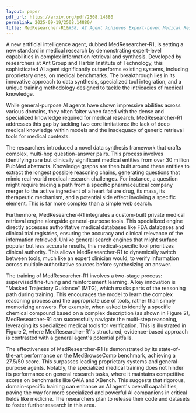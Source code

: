 ```yaml
---
layout: paper
pdf_url: https://arxiv.org/pdf/2508.14880
permalink: 2025-09-19/2508.14880/
title: MedResearcher-R1&#58; AI Agent Achieves Expert-Level Medical Research Capabilities
---
```




A new artificial intelligence agent, dubbed MedResearcher-R1, is setting a new standard in medical research by demonstrating expert-level capabilities in complex information retrieval and synthesis. Developed by researchers at Ant Group and Harbin Institute of Technology, this sophisticated AI agent significantly outperforms existing systems, including proprietary ones, on medical benchmarks. The breakthrough lies in its innovative approach to data synthesis, specialized tool integration, and a unique training methodology designed to tackle the intricacies of medical knowledge.

While general-purpose AI agents have shown impressive abilities across various domains, they often falter when faced with the dense and specialized knowledge required for medical research. MedResearcher-R1 addresses this gap by tackling two core limitations: the lack of deep medical knowledge within models and the inadequacy of generic retrieval tools for medical contexts.

The researchers introduced a novel data synthesis framework that crafts complex, multi-hop question-answer pairs. This process involves identifying rare but clinically significant medical entities from over 30 million PubMed abstracts. Knowledge graphs are then built around these entities to extract the longest possible reasoning chains, generating questions that mimic real-world medical research challenges. For instance, a question might require tracing a path from a specific pharmaceutical company merger to the active ingredient of a heart failure drug, its mass, its therapeutic mechanism, and a potential side effect involving a specific element. This is far more complex than a simple web search.

Furthermore, MedResearcher-R1 integrates a custom-built private medical retrieval engine alongside general-purpose tools. This specialized engine directly accesses authoritative medical databases like FDA databases and clinical trial registries, ensuring the accuracy and clinical relevance of the information retrieved. Unlike general search engines that might surface popular but less accurate results, this medical-specific tool prioritizes clinical authority. This allows MedResearcher-R1 to dynamically switch between tools, much like an expert clinician would, to verify information across multiple authoritative sources before synthesizing an answer.

The training of MedResearcher-R1 involves a two-stage process: supervised fine-tuning and reinforcement learning. A key innovation is "Masked Trajectory Guidance" (MTG), which masks parts of the reasoning path during training. This encourages the model to learn the complex reasoning process and the appropriate use of tools, rather than simply memorizing answers. For example, when asked to identify a specific chemical compound based on a complex description (as shown in Figure 2), MedResearcher-R1 can successfully navigate the multi-step reasoning, leveraging its specialized medical tools for verification. This is illustrated in Figure 2, where MedResearcher-R1's structured, evidence-based approach is contrasted with a general agent's potential pitfalls.

The effectiveness of MedResearcher-R1 is demonstrated by its state-of-the-art performance on the MedBrowseComp benchmark, achieving a 27.5/50 score. This surpasses leading proprietary systems and general-purpose agents. Notably, the specialized medical training does not hinder its performance on general research tasks, where it maintains competitive scores on benchmarks like GAIA and XBench. This suggests that rigorous, domain-specific training can enhance an AI agent's overall capabilities, paving the way for more specialized and powerful AI companions in critical fields like medicine. The researchers plan to release their code and datasets to foster further research in this area.